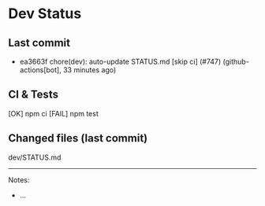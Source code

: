 # Dev Status

## Last commit
- ea3663f chore(dev): auto-update STATUS.md [skip ci] (#747) (github-actions[bot], 33 minutes ago)
## CI & Tests
[OK] npm ci
[FAIL] npm test

## Changed files (last commit)
dev/STATUS.md

---
Notes:
- ...

